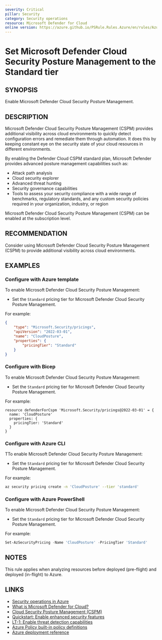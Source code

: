 ```yaml
---
severity: Critical
pillar: Security
category: Security operations
resource: Microsoft Defender for Cloud
online version: https://azure.github.io/PSRule.Rules.Azure/en/rules/Azure.Defender.Cspm/
---
```


# Set Microsoft Defender Cloud Security Posture Management to the Standard tier

## SYNOPSIS

Enable Microsoft Defender Cloud Security Posture Management.

## DESCRIPTION

Microsoft Defender Cloud Security Posture Management (CSPM) provides additional visibility across cloud environments to quickly detect configuration errors and remediate them through automation.
It does this by keeping constant eye on the security state of your cloud resources in different environments.

By enabling the Defender Cloud CSPM standard plan, Microsoft Defender provides advanced posture management capabilities such as:

- Attack path analysis
- Cloud security explorer 
- Advanced threat hunting
- Security governance capabilities
- Tools to assess your security compliance with a wide range of benchmarks, regulatory standards, and any custom security policies required in your organization, industry, or region

Microsoft Defender Cloud Security Posture Management (CSPM) can be enabled at the subscription level.

## RECOMMENDATION

Consider using Microsoft Defender Cloud Security Posture Management (CSPM) to provide additional visibility across cloud environments.

## EXAMPLES

### Configure with Azure template

To enable Microsoft Defender Cloud Security Posture Management:

- Set the `Standard` pricing tier for Microsoft Defender Cloud Security Posture Management.

For example:

```json
{
    "type": "Microsoft.Security/pricings",
    "apiVersion": "2022-03-01",
    "name": "CloudPosture",
    "properties": {
        "pricingTier": "Standard"
    }
}
```

### Configure with Bicep

To enable Microsoft Defender Cloud Security Posture Management:

- Set the `Standard` pricing tier for Microsoft Defender Cloud Security Posture Management.

For example:

```bicep
resource defenderForCspm 'Microsoft.Security/pricings@2022-03-01' = {
  name: 'CloudPosture'
  properties: {
    pricingTier: 'Standard'
  }
}
```

### Configure with Azure CLI

TTo enable Microsoft Defender Cloud Security Posture Management:

- Set the `Standard` pricing tier for Microsoft Defender Cloud Security Posture Management.

For example:

```bash
az security pricing create -n 'CloudPosture' --tier 'standard'
```

### Configure with Azure PowerShell

To enable Microsoft Defender Cloud Security Posture Management:

- Set the `Standard` pricing tier for Microsoft Defender Cloud Security Posture Management.

For example:

```powershell
Set-AzSecurityPricing -Name 'CloudPosture' -PricingTier 'Standard'
```

## NOTES

This rule applies when analyzing resources before deployed (pre-flight) and deployed (in-flight) to Azure.

## LINKS

- [Security operations in Azure](https://learn.microsoft.com/azure/architecture/framework/security/monitor-security-operations)
- [What is Microsoft Defender for Cloud?](https://learn.microsoft.com/azure/defender-for-cloud/defender-for-cloud-introduction)
- [Cloud Security Posture Management (CSPM)](https://learn.microsoft.com/azure/defender-for-cloud/concept-cloud-security-posture-management)
- [Quickstart: Enable enhanced security features](https://learn.microsoft.com/azure/defender-for-cloud/enable-enhanced-security)
- [LT-1: Enable threat detection capabilities](https://learn.microsoft.com/security/benchmark/azure/baselines/azure-dns-security-baseline#lt-1-enable-threat-detection-capabilities)
- [Azure Policy built-in policy definitions](https://learn.microsoft.com/azure/governance/policy/samples/built-in-policies#security-center)
- [Azure deployment reference](https://learn.microsoft.com/azure/templates/microsoft.security/pricings)
